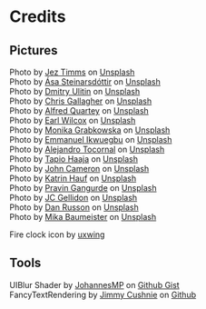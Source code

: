 # Credits

## Pictures
Photo by [Jez Timms](https://unsplash.com/@jeztimms?utm_source=unsplash&utm_medium=referral&utm_content=creditCopyText) on [Unsplash](https://unsplash.com/es/s/fotos/spark?utm_source=unsplash&utm_medium=referral&utm_content=creditCopyText)
<br>
Photo by [Ása Steinarsdóttir](https://unsplash.com/@asast?utm_source=unsplash&utm_medium=referral&utm_content=creditCopyText) on [Unsplash](https://unsplash.com/es/s/fotos/volcano?utm_source=unsplash&utm_medium=referral&utm_content=creditCopyText)
<br>
Photo by [Dmitry Ulitin](https://unsplash.com/@dm_dm?utm_source=unsplash&utm_medium=referral&utm_content=creditCopyText) on [Unsplash](https://unsplash.com/es?utm_source=unsplash&utm_medium=referral&utm_content=creditCopyText)
  <br>
Photo by [Chris Gallagher](https://unsplash.com/@chriswebdog?utm_source=unsplash&utm_medium=referral&utm_content=creditCopyText) on [Unsplash](https://unsplash.com/s/photos/flood?utm_source=unsplash&utm_medium=referral&utm_content=creditCopyText)
  <br>
Photo by [Alfred Quartey](https://unsplash.com/@aquartey_?utm_source=unsplash&utm_medium=referral&utm_content=creditCopyText) on [Unsplash](https://unsplash.com/s/photos/saliva?utm_source=unsplash&utm_medium=referral&utm_content=creditCopyText)
  <br>
Photo by [Earl Wilcox](https://unsplash.com/@earl_plannerzone?utm_source=unsplash&utm_medium=referral&utm_content=creditCopyText) on [Unsplash](https://unsplash.com/s/photos/clay?utm_source=unsplash&utm_medium=referral&utm_content=creditCopyText)
  <br>
Photo by [Monika Grabkowska](https://unsplash.com/@moniqa?utm_source=unsplash&utm_medium=referral&utm_content=creditCopyText) on [Unsplash](https://unsplash.com/s/photos/potato?utm_source=unsplash&utm_medium=referral&utm_content=creditCopyText)
  <br>
Photo by [Emmanuel Ikwuegbu](https://unsplash.com/@emmages?utm_source=unsplash&utm_medium=referral&utm_content=creditCopyText) on [Unsplash](https://unsplash.com/s/photos/speak?utm_source=unsplash&utm_medium=referral&utm_content=creditCopyText)
  <br>
Photo by [Alejandro Tocornal](https://unsplash.com/@tocornal92?utm_source=unsplash&utm_medium=referral&utm_content=creditCopyText) on [Unsplash](https://unsplash.com/s/photos/danger?utm_source=unsplash&utm_medium=referral&utm_content=creditCopyText)
  <br>
Photo by [Tapio Haaja](https://unsplash.com/@tap5a?utm_source=unsplash&utm_medium=referral&utm_content=creditCopyText) on [Unsplash](https://unsplash.com/s/photos/tram?utm_source=unsplash&utm_medium=referral&utm_content=creditCopyText)
  <br>
Photo by [John Cameron](https://unsplash.com/@john_cameron?utm_source=unsplash&utm_medium=referral&utm_content=creditCopyText) on [Unsplash](https://unsplash.com/s/photos/battery?utm_source=unsplash&utm_medium=referral&utm_content=creditCopyText)
  <br>
Photo by [Katrin Hauf](https://unsplash.com/@trine?utm_source=unsplash&utm_medium=referral&utm_content=creditCopyText) on [Unsplash](https://unsplash.com/s/photos/telephone?utm_source=unsplash&utm_medium=referral&utm_content=creditCopyText)
  <br>
Photo by [Pravin Gangurde](https://unsplash.com/@pravin_722?utm_source=unsplash&utm_medium=referral&utm_content=creditCopyText) on [Unsplash](https://unsplash.com/s/photos/lizard?utm_source=unsplash&utm_medium=referral&utm_content=creditCopyText)
  <br>
Photo by [JC Gellidon](https://unsplash.com/@jcgellidon?utm_source=unsplash&utm_medium=referral&utm_content=creditCopyText) on [Unsplash](https://unsplash.com/s/photos/smile?utm_source=unsplash&utm_medium=referral&utm_content=creditCopyText)
  <br>
Photo by [Dan Russon](https://unsplash.com/es/@danrusson?utm_source=unsplash&utm_medium=referral&utm_content=creditCopyText) on [Unsplash](https://unsplash.com/s/photos/pheasant?utm_source=unsplash&utm_medium=referral&utm_content=creditCopyText)
  <br>
Photo by [Mika Baumeister](https://unsplash.com/@mbaumi?utm_source=unsplash&utm_medium=referral&utm_content=creditCopyText) on [Unsplash](https://unsplash.com/es/s/fotos/battery?utm_source=unsplash&utm_medium=referral&utm_content=creditCopyText)

Fire clock icon by [uxwing](uxwing.com)



## Tools
UIBlur Shader by [JohannesMP](https://gist.github.com/JohannesMP) on [Github Gist](https://gist.github.com/JohannesMP/7d62f282705169a2855a0aac315ff381)
<br>
FancyTextRendering by [Jimmy Cushnie](https://github.com/JimmyCushnie) on [Github](https://github.com/JimmyCushnie/FancyTextRendering)
